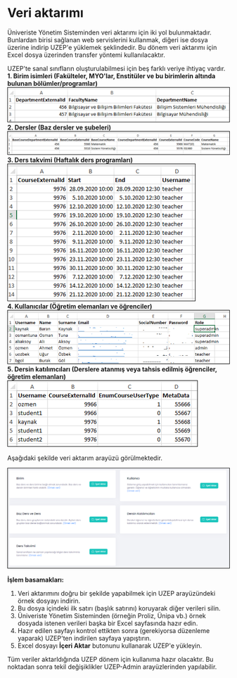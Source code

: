 # Veri aktarımı

Üniveriste Yönetim Sisteminden veri aktarımı için iki yol bulunmaktadır. Bunlardan birisi sağlanan web servislerini kullanmak, diğeri ise dosya üzerine indirip UZEP'e yüklemek şeklindedir. Bu dönem veri aktarımı için Excel dosya üzerinden transfer yöntemi kullanılacaktır. 

UZEP'te sanal sınıfların oluşturulabilmesi için beş farklı veriye ihtiyaç vardır.
**1. Birim isimleri (Fakülteler, MYO'lar, Enstitüler ve bu birimlerin altında bulunan bölümler/programlar)**
<br><img style="border:1px solid black" src="assets/images/birim.png"/> <br> 
**2. Dersler (Baz dersler ve şubeleri)**
<br><img style="border:1px solid black" src="assets/images/dersler.png"/> <br> 
**3. Ders takvimi (Haftalık ders programları)**
<br><img style="border:1px solid black" src="assets/images/hprog.png"/> <br> 
**4. Kullanıcılar (Öğretim elemanları ve öğrenciler)**
<br><img style="border:1px solid black" src="assets/images/kullanicilar.png"/> <br>
**5. Dersin katılımcıları (Derslere atanmış veya tahsis edilmiş öğrenciler, öğretim elemanları)**
<br><img style="border:1px solid black" src="assets/images/dersKullanici.png"/> <br>

Aşağıdaki şekilde veri aktarım arayüzü görülmektedir. <br>

<img style="border:1px solid black" src="assets/images/veriAktarim.png"/> <br>  

**İşlem basamakları:**
1. Veri aktarımını doğru bir şekilde yapabilmek için UZEP arayüzündeki örnek dosyayı indirin.
2. Bu dosya içindeki ilk satırı (başlık satırını) koruyarak diğer verileri silin.
3. Üniveriste Yönetim Sisteminden (örneğin Proliz, Ünipa vb.) örnek dosyada istenen verileri başka bir Excel sayfasında hazır edin.
4. Hazır edilen sayfayı kontrol ettikten sonra (gerekiyorsa düzenleme yaparak) UZEP'ten indirilen sayfaya yapıştırın.
5. Excel dosyayı **İçeri Aktar** butonunu kullanarak UZEP'e yükleyin.

Tüm veriler aktarldığında UZEP dönem için kullanıma hazır olacaktır. Bu noktadan sonra tekil değişiklikler UZEP-Admin arayüzlerinden yapılabilir.